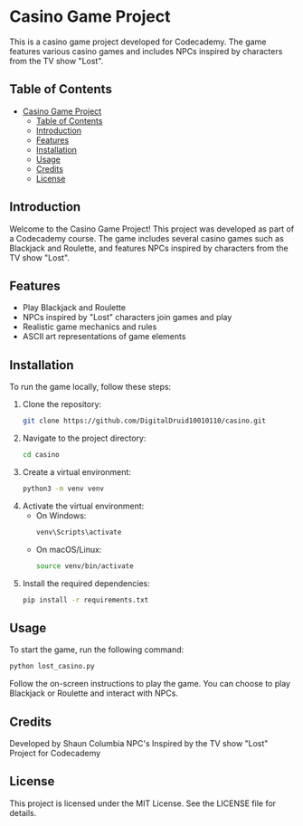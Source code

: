 # Casino Game Project

This is a casino game project developed for Codecademy. The game features various casino games and includes NPCs inspired by characters from the TV show "Lost".

## Table of Contents
- [Casino Game Project](#casino-game-project)
  - [Table of Contents](#table-of-contents)
  - [Introduction](#introduction)
  - [Features](#features)
  - [Installation](#installation)
  - [Usage](#usage)
  - [Credits](#credits)
  - [License](#license)

## Introduction
Welcome to the Casino Game Project! This project was developed as part of a Codecademy course. The game includes several casino games such as Blackjack and Roulette, and features NPCs inspired by characters from the TV show "Lost".

## Features
- Play Blackjack and Roulette
- NPCs inspired by "Lost" characters join games and play
- Realistic game mechanics and rules
- ASCII art representations of game elements

## Installation
To run the game locally, follow these steps:

1. Clone the repository:
    ```bash
    git clone https://github.com/DigitalDruid10010110/casino.git
    ```
2. Navigate to the project directory:
    ```bash
    cd casino
    ```
3. Create a virtual environment:
    ```bash
    python3 -m venv venv
    ```
4. Activate the virtual environment:
    - On Windows:
        ```bash
        venv\Scripts\activate
        ```
    - On macOS/Linux:
        ```bash
        source venv/bin/activate
        ```
5. Install the required dependencies:
    ```bash
    pip install -r requirements.txt
    ```

## Usage
To start the game, run the following command:
```bash
python lost_casino.py
```
Follow the on-screen instructions to play the game. You can choose to play Blackjack or Roulette and interact with NPCs.

## Credits
Developed by Shaun Columbia
NPC's Inspired by the TV show "Lost"
Project for Codecademy

## License
This project is licensed under the MIT License. See the LICENSE file for details.


